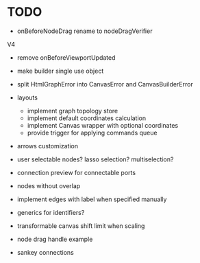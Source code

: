 # TODO

- onBeforeNodeDrag rename to nodeDragVerifier

V4

- remove onBeforeViewportUpdated
- make builder single use object
- split HtmlGraphError into CanvasError and CanvasBuilderError

- layouts

  - implement graph topology store
  - implement default coordinates calculation
  - implement Canvas wrapper with optional coordinates
  - provide trigger for applying commands queue

- arrows customization
- user selectable nodes? lasso selection? multiselection?
- connection preview for connectable ports
- nodes without overlap

- implement edges with label when specified manually
- generics for identifiers?
- transformable canvas shift limit when scaling
- node drag handle example
- sankey connections
